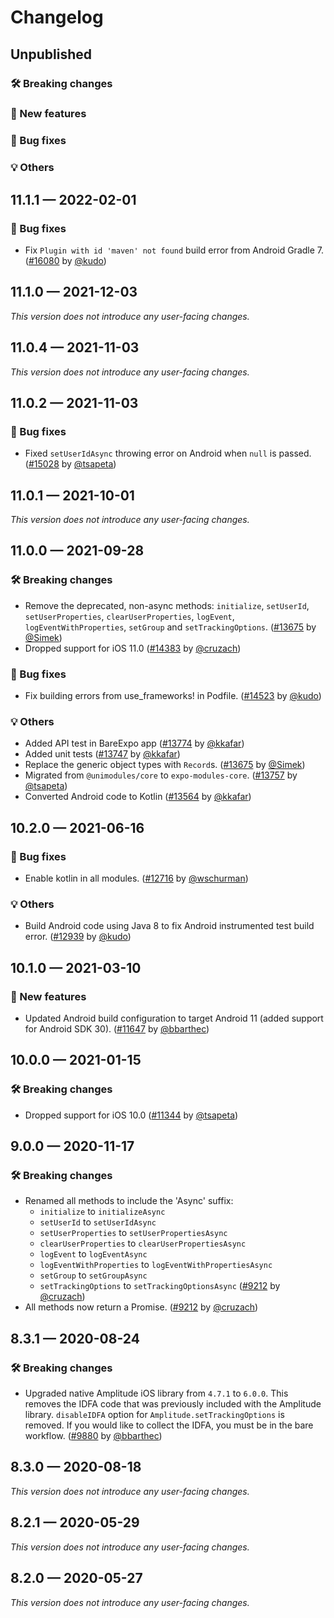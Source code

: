 # Changelog

## Unpublished

### 🛠 Breaking changes

### 🎉 New features

### 🐛 Bug fixes

### 💡 Others

## 11.1.1 — 2022-02-01

### 🐛 Bug fixes

- Fix `Plugin with id 'maven' not found` build error from Android Gradle 7. ([#16080](https://github.com/expo/expo/pull/16080) by [@kudo](https://github.com/kudo))

## 11.1.0 — 2021-12-03

_This version does not introduce any user-facing changes._

## 11.0.4 — 2021-11-03

_This version does not introduce any user-facing changes._

## 11.0.2 — 2021-11-03

### 🐛 Bug fixes

- Fixed `setUserIdAsync` throwing error on Android when `null` is passed. ([#15028](https://github.com/expo/expo/pull/15028) by [@tsapeta](https://github.com/tsapeta))

## 11.0.1 — 2021-10-01

_This version does not introduce any user-facing changes._

## 11.0.0 — 2021-09-28

### 🛠 Breaking changes

- Remove the deprecated, non-async methods: `initialize`, `setUserId`, `setUserProperties`, `clearUserProperties`, `logEvent`, `logEventWithProperties`, `setGroup` and `setTrackingOptions`. ([#13675](https://github.com/expo/expo/pull/13675) by [@Simek](https://github.com/Simek))
- Dropped support for iOS 11.0 ([#14383](https://github.com/expo/expo/pull/14383) by [@cruzach](https://github.com/cruzach))

### 🐛 Bug fixes

- Fix building errors from use_frameworks! in Podfile. ([#14523](https://github.com/expo/expo/pull/14523) by [@kudo](https://github.com/kudo))

### 💡 Others

- Added API test in BareExpo app ([#13774](https://github.com/expo/expo/pull/13774/) by [@kkafar](https://github.com/kkafar))
- Added unit tests ([#13747](https://github.com/expo/expo/pull/13747) by [@kkafar](https://github.com/kkafar))
- Replace the generic object types with `Record`s. ([#13675](https://github.com/expo/expo/pull/13675) by [@Simek](https://github.com/Simek))
- Migrated from `@unimodules/core` to `expo-modules-core`. ([#13757](https://github.com/expo/expo/pull/13757) by [@tsapeta](https://github.com/tsapeta))
- Converted Android code to Kotlin ([#13564](https://github.com/expo/expo/pull/13564) by [@kkafar](https://github.com/kkafar))

## 10.2.0 — 2021-06-16

### 🐛 Bug fixes

- Enable kotlin in all modules. ([#12716](https://github.com/expo/expo/pull/12716) by [@wschurman](https://github.com/wschurman))

### 💡 Others

- Build Android code using Java 8 to fix Android instrumented test build error. ([#12939](https://github.com/expo/expo/pull/12939) by [@kudo](https://github.com/kudo))

## 10.1.0 — 2021-03-10

### 🎉 New features

- Updated Android build configuration to target Android 11 (added support for Android SDK 30). ([#11647](https://github.com/expo/expo/pull/11647) by [@bbarthec](https://github.com/bbarthec))

## 10.0.0 — 2021-01-15

### 🛠 Breaking changes

- Dropped support for iOS 10.0 ([#11344](https://github.com/expo/expo/pull/11344) by [@tsapeta](https://github.com/tsapeta))

## 9.0.0 — 2020-11-17

### 🛠 Breaking changes

- Renamed all methods to include the 'Async' suffix:
  - `initialize` to `initializeAsync`
  - `setUserId` to `setUserIdAsync`
  - `setUserProperties` to `setUserPropertiesAsync`
  - `clearUserProperties` to `clearUserPropertiesAsync`
  - `logEvent` to `logEventAsync`
  - `logEventWithProperties` to `logEventWithPropertiesAsync`
  - `setGroup` to `setGroupAsync`
  - `setTrackingOptions` to `setTrackingOptionsAsync`
([#9212](https://github.com/expo/expo/pull/9212/) by [@cruzach](https://github.com/cruzach))
- All methods now return a Promise. ([#9212](https://github.com/expo/expo/pull/9212/) by [@cruzach](https://github.com/cruzach))

## 8.3.1 — 2020-08-24

### 🛠 Breaking changes

- Upgraded native Amplitude iOS library from `4.7.1` to `6.0.0`. This removes the IDFA code that was previously included with the Amplitude library. `disableIDFA` option for `Amplitude.setTrackingOptions` is removed. If you would like to collect the IDFA, you must be in the bare workflow. ([#9880](https://github.com/expo/expo/pull/9880) by [@bbarthec](https://github.com/bbarthec))

## 8.3.0 — 2020-08-18

_This version does not introduce any user-facing changes._

## 8.2.1 — 2020-05-29

_This version does not introduce any user-facing changes._

## 8.2.0 — 2020-05-27

_This version does not introduce any user-facing changes._
